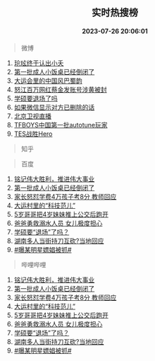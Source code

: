 <div align="center"><h2>实时热搜榜</h2><h4>2023-07-26 20:06:01</h4></div>

> 微博  

1. [玱玹终于认出小夭](https://s.weibo.com/weibo?q=%23%E7%8E%B1%E7%8E%B9%E7%BB%88%E4%BA%8E%E8%AE%A4%E5%87%BA%E5%B0%8F%E5%A4%AD%23&t=31&band_rank=1&Refer=top)<br />
2. [第一批成人小饭桌已经倒闭了](https://s.weibo.com/weibo?q=%23%E7%AC%AC%E4%B8%80%E6%89%B9%E6%88%90%E4%BA%BA%E5%B0%8F%E9%A5%AD%E6%A1%8C%E5%B7%B2%E7%BB%8F%E5%80%92%E9%97%AD%E4%BA%86%23&t=31&band_rank=2&Refer=top)<br />
3. [大运会里的中国风巴蜀韵](https://s.weibo.com/weibo?q=%23%E5%A4%A7%E8%BF%90%E4%BC%9A%E9%87%8C%E7%9A%84%E4%B8%AD%E5%9B%BD%E9%A3%8E%E5%B7%B4%E8%9C%80%E9%9F%B5%23&t=31&band_rank=3&Refer=top)<br />
4. [怒江百万网红蔡金发账号涉黄被封](https://s.weibo.com/weibo?q=%23%E6%80%92%E6%B1%9F%E7%99%BE%E4%B8%87%E7%BD%91%E7%BA%A2%E8%94%A1%E9%87%91%E5%8F%91%E8%B4%A6%E5%8F%B7%E6%B6%89%E9%BB%84%E8%A2%AB%E5%B0%81%23&t=31&band_rank=4&Refer=top)<br />
5. [学硕要退场了吗](https://s.weibo.com/weibo?q=%23%E5%AD%A6%E7%A1%95%E8%A6%81%E9%80%80%E5%9C%BA%E4%BA%86%E5%90%97%23&t=31&band_rank=5&Refer=top)<br />
6. [如果微信显示对方已删除的话](https://s.weibo.com/weibo?q=%23%E5%A6%82%E6%9E%9C%E5%BE%AE%E4%BF%A1%E6%98%BE%E7%A4%BA%E5%AF%B9%E6%96%B9%E5%B7%B2%E5%88%A0%E9%99%A4%E7%9A%84%E8%AF%9D%23&t=31&band_rank=6&Refer=top)<br />
7. [北京卫视直播](https://s.weibo.com/weibo?q=%E5%8C%97%E4%BA%AC%E5%8D%AB%E8%A7%86%E7%9B%B4%E6%92%AD&t=31&band_rank=7&Refer=top)<br />
8. [TFBOYS中国第一批autotune玩家](https://s.weibo.com/weibo?q=%23TFBOYS%E4%B8%AD%E5%9B%BD%E7%AC%AC%E4%B8%80%E6%89%B9autotune%E7%8E%A9%E5%AE%B6%23&t=31&band_rank=8&Refer=top)<br />
9. [TES战胜Hero](https://s.weibo.com/weibo?q=%23TES%E6%88%98%E8%83%9CHero%23&t=31&band_rank=9&Refer=top)<br />

> 知乎  


> 百度  

1. [铭记伟大胜利，推进伟大事业](https://www.baidu.com/s?wd=%E9%93%AD%E8%AE%B0%E4%BC%9F%E5%A4%A7%E8%83%9C%E5%88%A9%EF%BC%8C%E6%8E%A8%E8%BF%9B%E4%BC%9F%E5%A4%A7%E4%BA%8B%E4%B8%9A&sa=fyb_news&rsv_dl=fyb_news)<br />
2. [第一批成人小饭桌已经倒闭了](https://www.baidu.com/s?wd=%E7%AC%AC%E4%B8%80%E6%89%B9%E6%88%90%E4%BA%BA%E5%B0%8F%E9%A5%AD%E6%A1%8C%E5%B7%B2%E7%BB%8F%E5%80%92%E9%97%AD%E4%BA%86&sa=fyb_news&rsv_dl=fyb_news)<br />
3. [家长怒怼学费4万孩子考8分 教师回应](https://www.baidu.com/s?wd=%E5%AE%B6%E9%95%BF%E6%80%92%E6%80%BC%E5%AD%A6%E8%B4%B94%E4%B8%87%E5%AD%A9%E5%AD%90%E8%80%838%E5%88%86+%E6%95%99%E5%B8%88%E5%9B%9E%E5%BA%94&sa=fyb_news&rsv_dl=fyb_news)<br />
4. [大运村里的“科技范儿”](https://www.baidu.com/s?wd=%E5%A4%A7%E8%BF%90%E6%9D%91%E9%87%8C%E7%9A%84%E2%80%9C%E7%A7%91%E6%8A%80%E8%8C%83%E5%84%BF%E2%80%9D&sa=fyb_news&rsv_dl=fyb_news)<br />
5. [5岁哥哥把4岁妹妹推上公交后跑开](https://www.baidu.com/s?wd=5%E5%B2%81%E5%93%A5%E5%93%A5%E6%8A%8A4%E5%B2%81%E5%A6%B9%E5%A6%B9%E6%8E%A8%E4%B8%8A%E5%85%AC%E4%BA%A4%E5%90%8E%E8%B7%91%E5%BC%80&sa=fyb_news&rsv_dl=fyb_news)<br />
6. [爸爸勇救溺水人员 女儿极度担心](https://www.baidu.com/s?wd=%E7%88%B8%E7%88%B8%E5%8B%87%E6%95%91%E6%BA%BA%E6%B0%B4%E4%BA%BA%E5%91%98+%E5%A5%B3%E5%84%BF%E6%9E%81%E5%BA%A6%E6%8B%85%E5%BF%83&sa=fyb_news&rsv_dl=fyb_news)<br />
7. [学硕要“退场”了吗？](https://www.baidu.com/s?wd=%E5%AD%A6%E7%A1%95%E8%A6%81%E2%80%9C%E9%80%80%E5%9C%BA%E2%80%9D%E4%BA%86%E5%90%97%EF%BC%9F&sa=fyb_news&rsv_dl=fyb_news)<br />
8. [湖南多人当街持刀互砍?当地回应](https://www.baidu.com/s?wd=%E6%B9%96%E5%8D%97%E5%A4%9A%E4%BA%BA%E5%BD%93%E8%A1%97%E6%8C%81%E5%88%80%E4%BA%92%E7%A0%8D%3F%E5%BD%93%E5%9C%B0%E5%9B%9E%E5%BA%94&sa=fyb_news&rsv_dl=fyb_news)<br />
9. [#曝某明星嫖娼被抓#](https://www.baidu.com/s?wd=%23%E6%9B%9D%E6%9F%90%E6%98%8E%E6%98%9F%E5%AB%96%E5%A8%BC%E8%A2%AB%E6%8A%93%23&sa=fyb_news&rsv_dl=fyb_news)<br />

> 哔哩哔哩  

1. [铭记伟大胜利，推进伟大事业](https://www.baidu.com/s?wd=%E9%93%AD%E8%AE%B0%E4%BC%9F%E5%A4%A7%E8%83%9C%E5%88%A9%EF%BC%8C%E6%8E%A8%E8%BF%9B%E4%BC%9F%E5%A4%A7%E4%BA%8B%E4%B8%9A&sa=fyb_news&rsv_dl=fyb_news)<br />
2. [第一批成人小饭桌已经倒闭了](https://www.baidu.com/s?wd=%E7%AC%AC%E4%B8%80%E6%89%B9%E6%88%90%E4%BA%BA%E5%B0%8F%E9%A5%AD%E6%A1%8C%E5%B7%B2%E7%BB%8F%E5%80%92%E9%97%AD%E4%BA%86&sa=fyb_news&rsv_dl=fyb_news)<br />
3. [家长怒怼学费4万孩子考8分 教师回应](https://www.baidu.com/s?wd=%E5%AE%B6%E9%95%BF%E6%80%92%E6%80%BC%E5%AD%A6%E8%B4%B94%E4%B8%87%E5%AD%A9%E5%AD%90%E8%80%838%E5%88%86+%E6%95%99%E5%B8%88%E5%9B%9E%E5%BA%94&sa=fyb_news&rsv_dl=fyb_news)<br />
4. [大运村里的“科技范儿”](https://www.baidu.com/s?wd=%E5%A4%A7%E8%BF%90%E6%9D%91%E9%87%8C%E7%9A%84%E2%80%9C%E7%A7%91%E6%8A%80%E8%8C%83%E5%84%BF%E2%80%9D&sa=fyb_news&rsv_dl=fyb_news)<br />
5. [5岁哥哥把4岁妹妹推上公交后跑开](https://www.baidu.com/s?wd=5%E5%B2%81%E5%93%A5%E5%93%A5%E6%8A%8A4%E5%B2%81%E5%A6%B9%E5%A6%B9%E6%8E%A8%E4%B8%8A%E5%85%AC%E4%BA%A4%E5%90%8E%E8%B7%91%E5%BC%80&sa=fyb_news&rsv_dl=fyb_news)<br />
6. [爸爸勇救溺水人员 女儿极度担心](https://www.baidu.com/s?wd=%E7%88%B8%E7%88%B8%E5%8B%87%E6%95%91%E6%BA%BA%E6%B0%B4%E4%BA%BA%E5%91%98+%E5%A5%B3%E5%84%BF%E6%9E%81%E5%BA%A6%E6%8B%85%E5%BF%83&sa=fyb_news&rsv_dl=fyb_news)<br />
7. [学硕要“退场”了吗？](https://www.baidu.com/s?wd=%E5%AD%A6%E7%A1%95%E8%A6%81%E2%80%9C%E9%80%80%E5%9C%BA%E2%80%9D%E4%BA%86%E5%90%97%EF%BC%9F&sa=fyb_news&rsv_dl=fyb_news)<br />
8. [湖南多人当街持刀互砍?当地回应](https://www.baidu.com/s?wd=%E6%B9%96%E5%8D%97%E5%A4%9A%E4%BA%BA%E5%BD%93%E8%A1%97%E6%8C%81%E5%88%80%E4%BA%92%E7%A0%8D%3F%E5%BD%93%E5%9C%B0%E5%9B%9E%E5%BA%94&sa=fyb_news&rsv_dl=fyb_news)<br />
9. [#曝某明星嫖娼被抓#](https://www.baidu.com/s?wd=%23%E6%9B%9D%E6%9F%90%E6%98%8E%E6%98%9F%E5%AB%96%E5%A8%BC%E8%A2%AB%E6%8A%93%23&sa=fyb_news&rsv_dl=fyb_news)<br />
